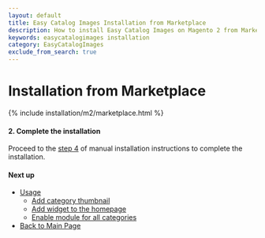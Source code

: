 ```yaml
---
layout: default
title: Easy Catalog Images Installation from Marketplace
description: How to install Easy Catalog Images on Magento 2 from Marketplace
keywords: easycatalogimages installation
category: EasyCatalogImages
exclude_from_search: true
---
```


# Installation from Marketplace

{% include installation/m2/marketplace.html %}

#### 2. Complete the installation

Proceed to the [step 4](../manual/#complete-the-installation) of manual installation
instructions to complete the installation.

#### Next up

 -  [Usage](../../usage/)
    - [Add category thumbnail](../../usage/#add-category-thumbnail)
    - [Add widget to the homepage](../../usage/#add-widget-to-the-homepage)
    - [Enable module for all categories](../../usage/#enable-module-for-all-categories)
 -  [Back to Main Page](../../)

[automated_image_assignment]: ../../configuration/#automated-image-assignment-section
